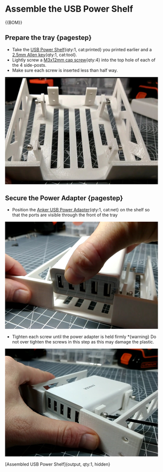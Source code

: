 # Assemble the USB Power Shelf


{{BOM}}

[M3x12mm cap screws]: parts/Hardware.yaml#CapScrew_M3x12mm_SS

## Prepare the tray {pagestep}

* Take the [USB Power Shelf](fromstep){qty:1, cat:printed} you printed earlier and a [2.5mm Allen key](parts/metric_allen_keys.md){qty:1, cat:tool}.
* Lightly screw a [M3x12mm cap screw][M3x12mm cap screws]{qty:4} into the top hole of each of the 4 side-posts.
* Make sure each screw is inserted less than half way.

![](images/AnkerUSBPower1.jpg)


## Secure the Power Adapter {pagestep}

* Position the [Anker USB Power Adapter](parts/AnkerUSBPower.md){qty:1, cat:net} on the shelf so that the ports are visible through the front of the tray

![](images/AnkerUSBPower2.jpg)

* Tighten each screw until the power adapter is held firmly
*{warning}  Do not over tighten the screws in this step as this may damage the plastic. 

![](images/AnkerUSBPower3.jpg)

[Assembled USB Power Shelf]{output, qty:1, hidden}